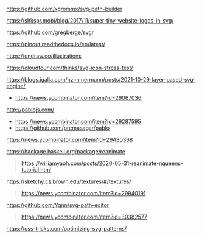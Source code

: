 https://github.com/xgrommx/svg-path-builder

https://shkspr.mobi/blog/2017/11/super-tiny-website-logos-in-svg/

https://github.com/gregberge/svgr

https://pinout.readthedocs.io/en/latest/

https://undraw.co/illustrations

https://cloudfour.com/thinks/svg-icon-stress-test/

https://blogs.igalia.com/nzimmermann/posts/2021-10-29-layer-based-svg-engine/
* https://news.ycombinator.com/item?id=29067036

http://pablojs.com/
* https://news.ycombinator.com/item?id=29287595
* https://github.com/premasagar/pablo

https://news.ycombinator.com/item?id=29430368

https://hackage.haskell.org/package/reanimate
> https://williamyaoh.com/posts/2020-05-31-reanimate-nqueens-tutorial.html

https://sketchy.cs.brown.edu/textures/#/textures/
> https://news.ycombinator.com/item?id=29940191

https://github.com/Yqnn/svg-path-editor
> https://news.ycombinator.com/item?id=30382577

https://css-tricks.com/optimizing-svg-patterns/